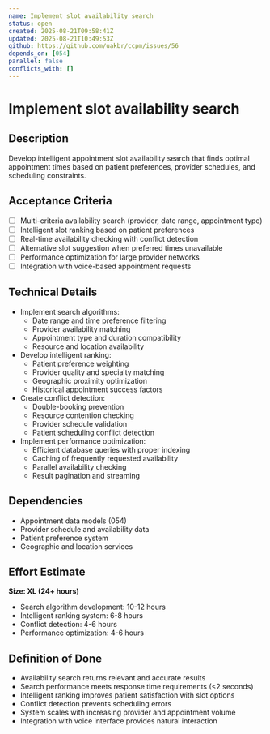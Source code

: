 ```yaml
---
name: Implement slot availability search
status: open
created: 2025-08-21T09:58:41Z
updated: 2025-08-21T10:49:53Z
github: https://github.com/uakbr/ccpm/issues/56
depends_on: [054]
parallel: false
conflicts_with: []
---
```


# Implement slot availability search

## Description
Develop intelligent appointment slot availability search that finds optimal appointment times based on patient preferences, provider schedules, and scheduling constraints.

## Acceptance Criteria
- [ ] Multi-criteria availability search (provider, date range, appointment type)
- [ ] Intelligent slot ranking based on patient preferences
- [ ] Real-time availability checking with conflict detection
- [ ] Alternative slot suggestion when preferred times unavailable
- [ ] Performance optimization for large provider networks
- [ ] Integration with voice-based appointment requests

## Technical Details
- Implement search algorithms:
  - Date range and time preference filtering
  - Provider availability matching
  - Appointment type and duration compatibility
  - Resource and location availability
- Develop intelligent ranking:
  - Patient preference weighting
  - Provider quality and specialty matching
  - Geographic proximity optimization
  - Historical appointment success factors
- Create conflict detection:
  - Double-booking prevention
  - Resource contention checking
  - Provider schedule validation
  - Patient scheduling conflict detection
- Implement performance optimization:
  - Efficient database queries with proper indexing
  - Caching of frequently requested availability
  - Parallel availability checking
  - Result pagination and streaming

## Dependencies
- Appointment data models (054)
- Provider schedule and availability data
- Patient preference system
- Geographic and location services

## Effort Estimate
**Size: XL (24+ hours)**
- Search algorithm development: 10-12 hours
- Intelligent ranking system: 6-8 hours
- Conflict detection: 4-6 hours
- Performance optimization: 4-6 hours

## Definition of Done
- Availability search returns relevant and accurate results
- Search performance meets response time requirements (<2 seconds)
- Intelligent ranking improves patient satisfaction with slot options
- Conflict detection prevents scheduling errors
- System scales with increasing provider and appointment volume
- Integration with voice interface provides natural interaction
